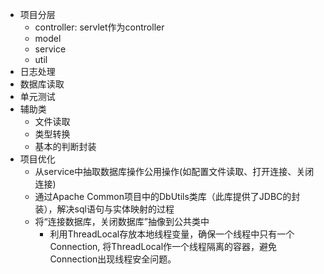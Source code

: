 * 项目分层
    * controller: servlet作为controller
    * model
    * service
    * util
* 日志处理
* 数据库读取
* 单元测试
* 辅助类
    * 文件读取
    * 类型转换
    * 基本的判断封装
* 项目优化
    * 从service中抽取数据库操作公用操作(如配置文件读取、打开连接、关闭连接)
    * 通过Apache Common项目中的DbUtils类库（此库提供了JDBC的封装），解决sql语句与实体映射的过程
    * 将“连接数据库，关闭数据库”抽像到公共类中
        * 利用ThreadLocal存放本地线程变量，确保一个线程中只有一个Connection, 将ThreadLocal作一个线程隔离的容器，避免Connection出现线程安全问题。